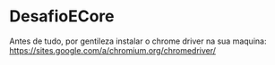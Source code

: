 # DesafioECore

Antes de tudo, por gentileza instalar o chrome driver na sua maquina: https://sites.google.com/a/chromium.org/chromedriver/
